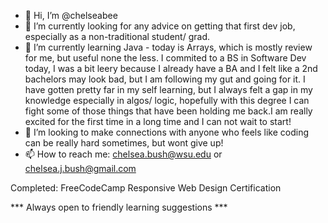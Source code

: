 - 👋 Hi, I’m @chelseabee
- 👀 I’m currently looking for any advice on getting that first dev job, especially as a non-traditional student/ grad. 
- 🌱 I’m currently learning Java - today is Arrays, which is mostly review for me, but useful none the less. I commited to a BS in Software Dev today, I was a bit leery because I already have a BA and I felt like a 2nd bachelors may look bad, but I am following my gut and going for it. I have gotten pretty far in my self learning, but I always felt a gap in my knowledge especially in algos/ logic, hopefully with this degree I can fight some of those things that have been holding me back.I am really excited for the first time in a long time and I can not wait to start!
- 💞️ I’m looking to make connections with anyone who feels like coding can be really hard sometimes, but wont give up! 
- 📫 How to reach me: chelsea.bush@wsu.edu or chelsea.j.bush@gmail.com





Completed:
FreeCodeCamp Responsive Web Design Certification

*** Always open to friendly learning suggestions ***

<!---
chelseabee/chelseabee is a ✨ special ✨ repository because its `README.md` (this file) appears on your GitHub profile.
You can click the Preview link to take a look at your changes.
--->
